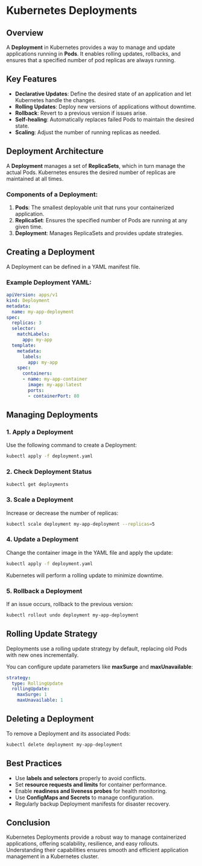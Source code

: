 # Kubernetes Deployments

## Overview
A **Deployment** in Kubernetes provides a way to manage and update applications running in **Pods**. It enables rolling updates, rollbacks, and ensures that a specified number of pod replicas are always running.

## Key Features
- **Declarative Updates**: Define the desired state of an application and let Kubernetes handle the changes.
- **Rolling Updates**: Deploy new versions of applications without downtime.
- **Rollback**: Revert to a previous version if issues arise.
- **Self-healing**: Automatically replaces failed Pods to maintain the desired state.
- **Scaling**: Adjust the number of running replicas as needed.

## Deployment Architecture
A **Deployment** manages a set of **ReplicaSets**, which in turn manage the actual Pods. Kubernetes ensures the desired number of replicas are maintained at all times.

### Components of a Deployment:
1. **Pods**: The smallest deployable unit that runs your containerized application.
2. **ReplicaSet**: Ensures the specified number of Pods are running at any given time.
3. **Deployment**: Manages ReplicaSets and provides update strategies.

## Creating a Deployment
A Deployment can be defined in a YAML manifest file.

### Example Deployment YAML:
```yaml
apiVersion: apps/v1
kind: Deployment
metadata:
  name: my-app-deployment
spec:
  replicas: 3
  selector:
    matchLabels:
      app: my-app
  template:
    metadata:
      labels:
        app: my-app
    spec:
      containers:
      - name: my-app-container
        image: my-app:latest
        ports:
        - containerPort: 80
```

## Managing Deployments

### 1. **Apply a Deployment**
Use the following command to create a Deployment:
```sh
kubectl apply -f deployment.yaml
```

### 2. **Check Deployment Status**
```sh
kubectl get deployments
```

### 3. **Scale a Deployment**
Increase or decrease the number of replicas:
```sh
kubectl scale deployment my-app-deployment --replicas=5
```

### 4. **Update a Deployment**
Change the container image in the YAML file and apply the update:
```sh
kubectl apply -f deployment.yaml
```
Kubernetes will perform a rolling update to minimize downtime.

### 5. **Rollback a Deployment**
If an issue occurs, rollback to the previous version:
```sh
kubectl rollout undo deployment my-app-deployment
```

## Rolling Update Strategy
Deployments use a rolling update strategy by default, replacing old Pods with new ones incrementally.

You can configure update parameters like **maxSurge** and **maxUnavailable**:
```yaml
strategy:
  type: RollingUpdate
  rollingUpdate:
    maxSurge: 1
    maxUnavailable: 1
```

## Deleting a Deployment
To remove a Deployment and its associated Pods:
```sh
kubectl delete deployment my-app-deployment
```

## Best Practices
- Use **labels and selectors** properly to avoid conflicts.
- Set **resource requests and limits** for container performance.
- Enable **readiness and liveness probes** for health monitoring.
- Use **ConfigMaps and Secrets** to manage configuration.
- Regularly backup Deployment manifests for disaster recovery.

## Conclusion
Kubernetes Deployments provide a robust way to manage containerized applications, offering scalability, resilience, and easy rollouts. Understanding their capabilities ensures smooth and efficient application management in a Kubernetes cluster.

